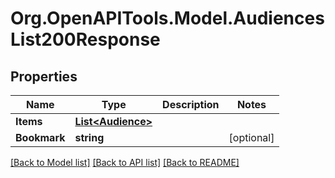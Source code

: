 # Org.OpenAPITools.Model.AudiencesList200Response

## Properties

Name | Type | Description | Notes
------------ | ------------- | ------------- | -------------
**Items** | [**List&lt;Audience&gt;**](Audience.md) |  | 
**Bookmark** | **string** |  | [optional] 

[[Back to Model list]](../README.md#documentation-for-models) [[Back to API list]](../README.md#documentation-for-api-endpoints) [[Back to README]](../README.md)

